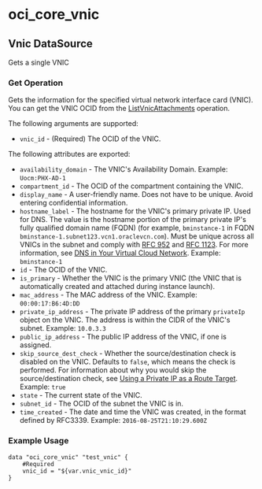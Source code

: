 # oci_core_vnic

## Vnic DataSource

Gets a single VNIC

### Get Operation
Gets the information for the specified virtual network interface card (VNIC).
You can get the VNIC OCID from the
[ListVnicAttachments](https://docs.us-phoenix-1.oraclecloud.com/api/#/en/iaas/20160918/VnicAttachment/ListVnicAttachments)
operation.

The following arguments are supported:

* `vnic_id` - (Required) The OCID of the VNIC.


The following attributes are exported:

* `availability_domain` - The VNIC's Availability Domain.  Example: `Uocm:PHX-AD-1` 
* `compartment_id` - The OCID of the compartment containing the VNIC.
* `display_name` - A user-friendly name. Does not have to be unique. Avoid entering confidential information. 
* `hostname_label` - The hostname for the VNIC's primary private IP. Used for DNS. The value is the hostname portion of the primary private IP's fully qualified domain name (FQDN) (for example, `bminstance-1` in FQDN `bminstance-1.subnet123.vcn1.oraclevcn.com`). Must be unique across all VNICs in the subnet and comply with [RFC 952](https://tools.ietf.org/html/rfc952) and [RFC 1123](https://tools.ietf.org/html/rfc1123).  For more information, see [DNS in Your Virtual Cloud Network](https://docs.us-phoenix-1.oraclecloud.com/Content/Network/Concepts/dns.htm).  Example: `bminstance-1` 
* `id` - The OCID of the VNIC.
* `is_primary` - Whether the VNIC is the primary VNIC (the VNIC that is automatically created and attached during instance launch). 
* `mac_address` - The MAC address of the VNIC.  Example: `00:00:17:B6:4D:DD` 
* `private_ip_address` - The private IP address of the primary `privateIp` object on the VNIC. The address is within the CIDR of the VNIC's subnet.  Example: `10.0.3.3` 
* `public_ip_address` - The public IP address of the VNIC, if one is assigned. 
* `skip_source_dest_check` - Whether the source/destination check is disabled on the VNIC. Defaults to `false`, which means the check is performed. For information about why you would skip the source/destination check, see [Using a Private IP as a Route Target](https://docs.us-phoenix-1.oraclecloud.com/Content/Network/Tasks/managingroutetables.htm#privateip).  Example: `true` 
* `state` - The current state of the VNIC.
* `subnet_id` - The OCID of the subnet the VNIC is in.
* `time_created` - The date and time the VNIC was created, in the format defined by RFC3339.  Example: `2016-08-25T21:10:29.600Z` 


### Example Usage

```hcl
data "oci_core_vnic" "test_vnic" {
	#Required
	vnic_id = "${var.vnic_vnic_id}"
}
```
